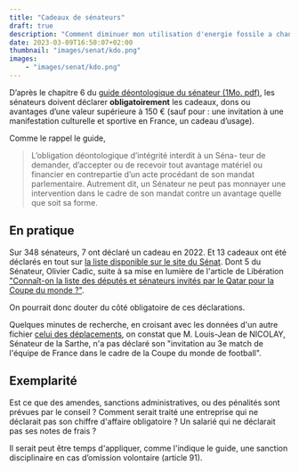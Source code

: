 ```yaml
---
title: "Cadeaux de sénateurs"
draft: true
description: "Comment diminuer mon utilisation d'energie fossile a changé ma vie"
date: 2023-03-09T16:50:07+02:00
thumbnail: "images/senat/kdo.png"
images:
    - "images/senat/kdo.png"
---
```


D’après le chapitre 6 du [guide déontologique du sénateur (1Mo. pdf)](https://www.senat.fr/fileadmin/Fichiers/Images/sgp/Comite_de_deontologie/GUIDE_DEONTOLOGIE_SENATEUR_v7__DOUBLE-PAGE_.pdf), les sénateurs doivent déclarer **obligatoirement** les cadeaux, dons ou avantages d’une valeur supérieure à 150 € (sauf pour : une invitation à une manifestation culturelle et sportive en France, un cadeau d’usage).

Comme le rappel le guide, 

> L’obligation déontologique d’intégrité interdit à un Séna-
teur de demander, d’accepter ou de recevoir tout avantage
matériel ou financier en contrepartie d’un acte procédant
de son mandat parlementaire. Autrement dit, un Sénateur
ne peut pas monnayer une intervention dans le cadre de
son mandat contre un avantage quelle que soit sa forme.



## En pratique
Sur 348 sénateurs, 7 ont déclaré un cadeau en 2022. Et 13 cadeaux ont été déclarés en tout sur [la liste disponible sur le site du Sénat](https://www.senat.fr/fileadmin/Fichiers/Images/sgp/Declarations/Liste_cadeaux_en_ligne.pdf). Dont 5 du Sénateur, Olivier Cadic, suite à sa mise en lumière de l'article de Libération ["Connaît-on la liste des députés et sénateurs invités par le Qatar pour la Coupe du monde ?"](https://www.liberation.fr/checknews/connait-on-la-liste-des-deputes-et-senateurs-invites-par-le-qatar-pour-la-coupe-du-monde-20221126_4IQZBOWFRVGE3DKJ7VESJTSQT4/).

On pourrait donc douter du côté obligatoire de ces déclarations.

Quelques minutes de recherche, en croisant avec les données d'un autre fichier [celui des déplacements](https://www.senat.fr/fileadmin/Fichiers/Images/sgp/Declarations/Liste_deplacements_organismes_exterieurs_en_ligne.pdf), on constat que M. Louis-Jean de NICOLAY, Sénateur de la Sarthe, n'a pas déclaré son "invitation au 3e match de l'équipe de France dans le cadre de la Coupe du monde de football".


## Exemplarité 
Est ce que des amendes, sanctions administratives, ou des pénalités sont prévues par le conseil ? Comment serait traité une entreprise qui ne déclarait pas son chiffre d'affaire obligatoire ? Un salarié qui ne déclarait pas ses notes de frais ?

Il serait peut être temps d'appliquer, comme l'indique le guide, une sanction disciplinaire en cas d’omission volontaire (article 91).